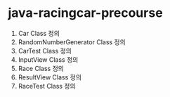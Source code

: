 # java-racingcar-precourse
1. Car Class 정의
2. RandomNumberGenerator Class 정의
3. CarTest Class 정의
4. InputView Class 정의
5. Race Class 정의
6. ResultView Class 정의
7. RaceTest Class 정의
